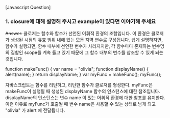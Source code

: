 [Javascript Question]

### 1. closure에 대해 설명해 주시고 example이 있다면 이야기해 주세요

~~Answer.~~
클로저는 함수와 함수가 선언된 어휘적 환경의 조합입니다. 이 환경은 클로저가 생성된 시점의 유효 범위 내에 있는 모든 지역 변수로 구성됩니다. 쉽게 설명하자면, 함수가 실행되면, 함수 내부에 선언한 변수가 사라지지만, 각 함수마다 존재하는 변수명의 집합인 scope를 계속 들고 있기 때문에 그 함수 내부의 변수를 참조할 수 있게 되는 것입니다.

function makeFunc() {
var name = "olivia";
function displayName() {
alert(name);
}
return displayName;
}
var myFunc = makeFunc();
myFunc();

자바스크립트는 함수를 리턴하고, 리턴한 함수가 클로저를 형성한다. myFunc은 makeFunc이 실행될 때 생성된 displayName 함수의 인스턴스에 대한 참조입니다. displayName의 인스턴스는 변수 name 이 있는 어휘적 환경에 대한 참조를 유지한다. 이런 이유로 myFunc가 호출될 때 변수 name은 사용할 수 있는 상태로 남게 되고 "olivia" 가 alert 에 전달됩니다.
